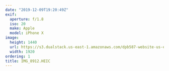 ```yaml
---
date: "2019-12-09T19:20:49Z"
exif:
  aperture: f/1.8
  iso: 20
  make: Apple
  model: iPhone X
image:
  height: 1440
  url: https://s3.dualstack.us-east-1.amazonaws.com/dpb587-website-us-east-1/asset/gallery/2019-south-america/06f04c4a-b4ba-9a7b-cc38-51215eaf4b05~1920.jpg
  width: 1920
ordering: 1
title: IMG_8912.HEIC
---
```

